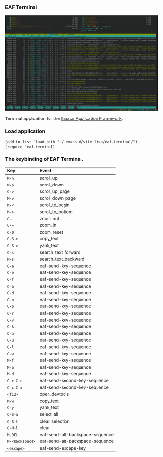 ### EAF Terminal
<p align="center">
  <img width="800" src="./screenshot.png">
</p>

Terminal application for the [Emacs Application Framework](https://github.com/emacs-eaf/emacs-application-framework).

### Load application

```Elisp
(add-to-list 'load-path "~/.emacs.d/site-lisp/eaf-terminal/")
(require 'eaf-terminal)
```

### The keybinding of EAF Terminal.

| Key   | Event   |
| :---- | :------ |
| `M-n` | scroll_up |
| `M-p` | scroll_down |
| `C-v` | scroll_up_page |
| `M-v` | scroll_down_page |
| `M-<` | scroll_to_begin |
| `M->` | scroll_to_bottom |
| `C--` | zoom_out |
| `C-=` | zoom_in |
| `C-0` | zoom_reset |
| `C-S-c` | copy_text |
| `C-S-v` | yank_text |
| `C-s` | search_text_forward |
| `M-s` | search_text_backward |
| `C-a` | eaf-send-key-sequence |
| `C-e` | eaf-send-key-sequence |
| `C-f` | eaf-send-key-sequence |
| `C-b` | eaf-send-key-sequence |
| `C-d` | eaf-send-key-sequence |
| `C-n` | eaf-send-key-sequence |
| `C-p` | eaf-send-key-sequence |
| `C-r` | eaf-send-key-sequence |
| `C-y` | eaf-send-key-sequence |
| `C-k` | eaf-send-key-sequence |
| `C-o` | eaf-send-key-sequence |
| `C-u` | eaf-send-key-sequence |
| `C-l` | eaf-send-key-sequence |
| `C-w` | eaf-send-key-sequence |
| `M-f` | eaf-send-key-sequence |
| `M-b` | eaf-send-key-sequence |
| `M-d` | eaf-send-key-sequence |
| `C-c C-c` | eaf-send-second-key-sequence |
| `C-c C-x` | eaf-send-second-key-sequence |
| `<f12>` | open_devtools |
| `M-w` | copy_text |
| `C-y` | yank_text |
| `C-S-a` | select_all |
| `C-S-l` | clear_selection |
| `C-M-l` | clear |
| `M-DEL` | eaf-send-alt-backspace-sequence |
| `M-<backspace>` | eaf-send-alt-backspace-sequence |
| `<escape>` | eaf-send-escape-key |

